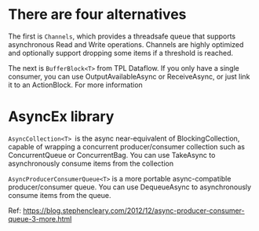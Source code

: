 # There are four alternatives
The first is `Channels`, which provides a threadsafe queue that supports asynchronous Read and Write operations. Channels are highly optimized and optionally support dropping some items if a threshold is reached.

The next is `BufferBlock<T>` from TPL Dataflow. If you only have a single consumer, you can use OutputAvailableAsync or ReceiveAsync, or just link it to an ActionBlock<T>. For more information

#  AsyncEx library
`AsyncCollection<T> `is the async near-equivalent of BlockingCollection<T>, capable of wrapping a concurrent producer/consumer collection such as ConcurrentQueue<T> or ConcurrentBag<T>. You can use TakeAsync to asynchronously consume items from the collection 

`AsyncProducerConsumerQueue<T>` is a more portable async-compatible producer/consumer queue. You can use DequeueAsync to asynchronously consume items from the queue. 

Ref: https://blog.stephencleary.com/2012/12/async-producer-consumer-queue-3-more.html